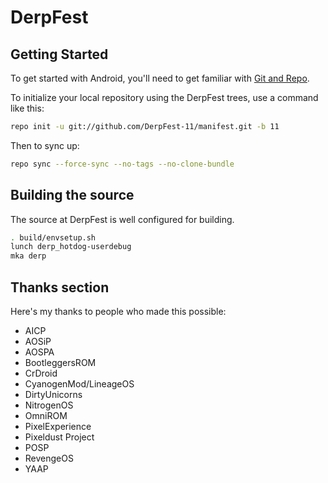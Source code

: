 DerpFest
==============

Getting Started
---------------

To get started with Android, you'll need to get
familiar with [Git and Repo](http://source.android.com/source/using-repo.html).

To initialize your local repository using the DerpFest trees, use a command like this:

```bash
repo init -u git://github.com/DerpFest-11/manifest.git -b 11
```
Then to sync up:
```bash
repo sync --force-sync --no-tags --no-clone-bundle
```

Building the source
---------------

The source at DerpFest is well configured for building.

```bash
. build/envsetup.sh
lunch derp_hotdog-userdebug
mka derp
```

## Thanks section ##

Here's my thanks to people who made this possible:

* AICP
* AOSiP
* AOSPA
* BootleggersROM
* CrDroid
* CyanogenMod/LineageOS
* DirtyUnicorns
* NitrogenOS
* OmniROM
* PixelExperience
* Pixeldust Project
* POSP
* RevengeOS
* YAAP
